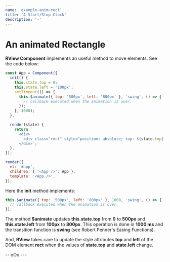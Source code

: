 ```yaml
---
name: 'example-anim-rect'
title: 'A Start/Stop Clock'
description: '-'
---
```


# An animated Rectangle

**RView Component** implements an useful method to move elements. See the code below:

```javascript
const App = Component({
  init() {
    this.state.top = 0;
    this.state.left = '100px';
    setTimeout(() => {
      this.$animate({ top: '500px', left: '800px' }, 'swing', () => {
        // callback executed when the animation is over.
      });
    }, 1000);
  },

  render(state) {
    return `
      <div>
        <div class="rect" style="position: absolute; top: ${state.top}; left: ${state.left}; width: 100px; height: 100px; border: 1px solid red;"></div>
      </div>`;
  },
});

render({
  el: '#app',
  children: { '<App />': App },
  template: '<App />',
});
```

Here the **init** method implements:

```javascript
this.$animate({ top: '500px', left: '800px' }, 1000, 'swing', () => {
  // callback executed when the animation is over.
});
```

The method **$animate** updates **this.state.top** from **0** to **500px** and **this.state.left** from **100px** to **800px**. This operation is done in **1000 ms** and the transition function is **swing** (see Robert Penner's Easing Functions).

And, **RView** takes care to update the style attributes **top** and **left** of the DOM element **rect** when the values of **state.top** and **state.left** change.


--  oOo ---
